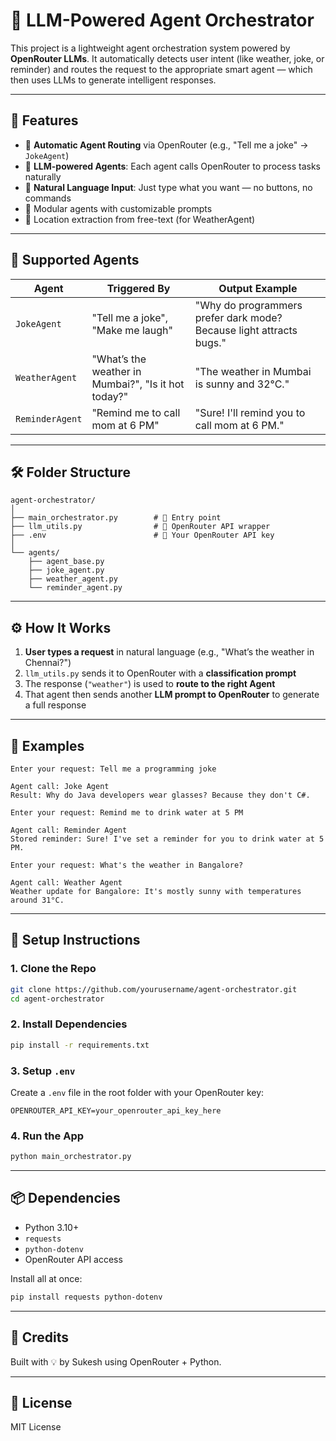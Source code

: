 
# 🤖 LLM-Powered Agent Orchestrator

This project is a lightweight agent orchestration system powered by **OpenRouter LLMs**. It automatically detects user intent (like weather, joke, or reminder) and routes the request to the appropriate smart agent — which then uses LLMs to generate intelligent responses.

---

## 🚀 Features

- 🔁 **Automatic Agent Routing** via OpenRouter (e.g., "Tell me a joke" → `JokeAgent`)
- 🧠 **LLM-powered Agents**: Each agent calls OpenRouter to process tasks naturally
- 💬 **Natural Language Input**: Just type what you want — no buttons, no commands
- 🧩 Modular agents with customizable prompts
- 📍 Location extraction from free-text (for WeatherAgent)

---

## 🧠 Supported Agents

| Agent          | Triggered By                                      | Output Example                                  |
|----------------|----------------------------------------------------|--------------------------------------------------|
| `JokeAgent`    | "Tell me a joke", "Make me laugh"                  | "Why do programmers prefer dark mode? Because light attracts bugs." |
| `WeatherAgent` | "What’s the weather in Mumbai?", "Is it hot today?"| "The weather in Mumbai is sunny and 32°C."      |
| `ReminderAgent`| "Remind me to call mom at 6 PM"                    | "Sure! I'll remind you to call mom at 6 PM."    |

---

## 🛠 Folder Structure

```
agent-orchestrator/
│
├── main_orchestrator.py        # 🧠 Entry point
├── llm_utils.py                # 🔌 OpenRouter API wrapper
├── .env                        # 🔑 Your OpenRouter API key
│
└── agents/
    ├── agent_base.py
    ├── joke_agent.py
    ├── weather_agent.py
    └── reminder_agent.py
```

---

## ⚙️ How It Works

1. **User types a request** in natural language (e.g., "What’s the weather in Chennai?")
2. `llm_utils.py` sends it to OpenRouter with a **classification prompt**
3. The response (`"weather"`) is used to **route to the right Agent**
4. That agent then sends another **LLM prompt to OpenRouter** to generate a full response

---

## 🧪 Examples

```
Enter your request: Tell me a programming joke

Agent call: Joke Agent
Result: Why do Java developers wear glasses? Because they don't C#.
```

```
Enter your request: Remind me to drink water at 5 PM

Agent call: Reminder Agent
Stored reminder: Sure! I've set a reminder for you to drink water at 5 PM.
```

```
Enter your request: What's the weather in Bangalore?

Agent call: Weather Agent
Weather update for Bangalore: It's mostly sunny with temperatures around 31°C.
```

---

## 🔧 Setup Instructions

### 1. Clone the Repo
```bash
git clone https://github.com/yourusername/agent-orchestrator.git
cd agent-orchestrator
```

### 2. Install Dependencies
```bash
pip install -r requirements.txt
```

### 3. Setup `.env`
Create a `.env` file in the root folder with your OpenRouter key:

```
OPENROUTER_API_KEY=your_openrouter_api_key_here
```

### 4. Run the App
```bash
python main_orchestrator.py
```

---

## 📦 Dependencies

- Python 3.10+
- `requests`
- `python-dotenv`
- OpenRouter API access

Install all at once:
```bash
pip install requests python-dotenv
```

---

## 🙏 Credits

Built with 💡 by Sukesh using OpenRouter + Python.

---

## 📄 License

MIT License
